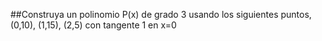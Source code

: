 ##Construya un polinomio P(x) de grado 3 usando los siguientes puntos, (0,10), (1,15), (2,5) con tangente 1 en x=0

